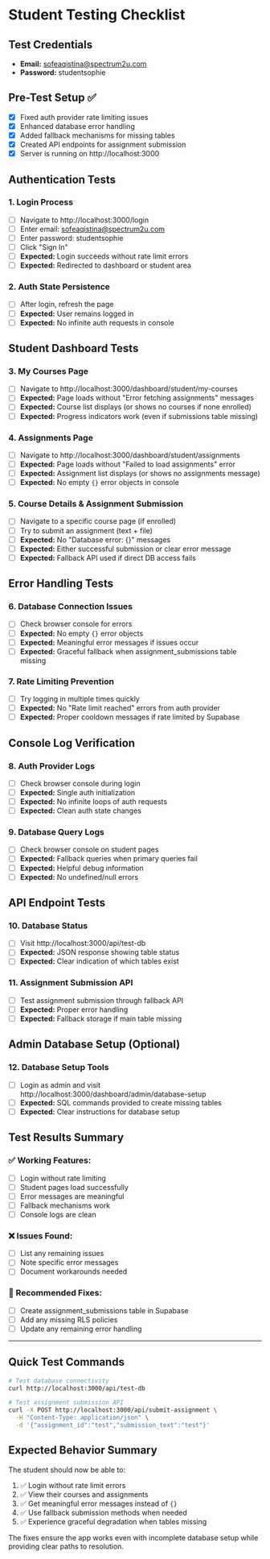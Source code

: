 # Student Testing Checklist

## Test Credentials
- **Email:** sofeaqistina@spectrum2u.com  
- **Password:** studentsophie

## Pre-Test Setup ✅
- [x] Fixed auth provider rate limiting issues
- [x] Enhanced database error handling
- [x] Added fallback mechanisms for missing tables
- [x] Created API endpoints for assignment submission
- [x] Server is running on http://localhost:3000

## Authentication Tests

### 1. Login Process
- [ ] Navigate to http://localhost:3000/login
- [ ] Enter email: sofeaqistina@spectrum2u.com
- [ ] Enter password: studentsophie
- [ ] Click "Sign In"
- [ ] **Expected:** Login succeeds without rate limit errors
- [ ] **Expected:** Redirected to dashboard or student area

### 2. Auth State Persistence
- [ ] After login, refresh the page
- [ ] **Expected:** User remains logged in
- [ ] **Expected:** No infinite auth requests in console

## Student Dashboard Tests

### 3. My Courses Page
- [ ] Navigate to http://localhost:3000/dashboard/student/my-courses
- [ ] **Expected:** Page loads without "Error fetching assignments" messages
- [ ] **Expected:** Course list displays (or shows no courses if none enrolled)
- [ ] **Expected:** Progress indicators work (even if submissions table missing)

### 4. Assignments Page  
- [ ] Navigate to http://localhost:3000/dashboard/student/assignments
- [ ] **Expected:** Page loads without "Failed to load assignments" error
- [ ] **Expected:** Assignment list displays (or shows no assignments message)
- [ ] **Expected:** No empty `{}` error objects in console

### 5. Course Details & Assignment Submission
- [ ] Navigate to a specific course page (if enrolled)
- [ ] Try to submit an assignment (text + file)
- [ ] **Expected:** No "Database error: {}" messages
- [ ] **Expected:** Either successful submission or clear error message
- [ ] **Expected:** Fallback API used if direct DB access fails

## Error Handling Tests

### 6. Database Connection Issues
- [ ] Check browser console for errors
- [ ] **Expected:** No empty `{}` error objects
- [ ] **Expected:** Meaningful error messages if issues occur
- [ ] **Expected:** Graceful fallback when assignment_submissions table missing

### 7. Rate Limiting Prevention
- [ ] Try logging in multiple times quickly
- [ ] **Expected:** No "Rate limit reached" errors from auth provider
- [ ] **Expected:** Proper cooldown messages if rate limited by Supabase

## Console Log Verification

### 8. Auth Provider Logs
- [ ] Check browser console during login
- [ ] **Expected:** Single auth initialization
- [ ] **Expected:** No infinite loops of auth requests
- [ ] **Expected:** Clean auth state changes

### 9. Database Query Logs
- [ ] Check browser console on student pages
- [ ] **Expected:** Fallback queries when primary queries fail
- [ ] **Expected:** Helpful debug information
- [ ] **Expected:** No undefined/null errors

## API Endpoint Tests

### 10. Database Status
- [ ] Visit http://localhost:3000/api/test-db
- [ ] **Expected:** JSON response showing table status
- [ ] **Expected:** Clear indication of which tables exist

### 11. Assignment Submission API
- [ ] Test assignment submission through fallback API
- [ ] **Expected:** Proper error handling
- [ ] **Expected:** Fallback storage if main table missing

## Admin Database Setup (Optional)

### 12. Database Setup Tools
- [ ] Login as admin and visit http://localhost:3000/dashboard/admin/database-setup
- [ ] **Expected:** SQL commands provided to create missing tables
- [ ] **Expected:** Clear instructions for database setup

## Test Results Summary

### ✅ Working Features:
- [ ] Login without rate limiting
- [ ] Student pages load successfully  
- [ ] Error messages are meaningful
- [ ] Fallback mechanisms work
- [ ] Console logs are clean

### ❌ Issues Found:
- [ ] List any remaining issues
- [ ] Note specific error messages
- [ ] Document workarounds needed

### 🔧 Recommended Fixes:
- [ ] Create assignment_submissions table in Supabase
- [ ] Add any missing RLS policies
- [ ] Update any remaining error handling

---

## Quick Test Commands

```bash
# Test database connectivity
curl http://localhost:3000/api/test-db

# Test assignment submission API
curl -X POST http://localhost:3000/api/submit-assignment \
  -H "Content-Type: application/json" \
  -d '{"assignment_id":"test","submission_text":"test"}'
```

## Expected Behavior Summary

The student should now be able to:
1. ✅ Login without rate limit errors
2. ✅ View their courses and assignments 
3. ✅ Get meaningful error messages instead of `{}`
4. ✅ Use fallback submission methods when needed
5. ✅ Experience graceful degradation when tables missing

The fixes ensure the app works even with incomplete database setup while providing clear paths to resolution.

